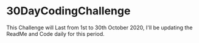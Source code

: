 # 30DayCodingChallenge
This Challenge will Last from 1st to 30th October 2020, I'll be updating the ReadMe and Code daily for this period.
